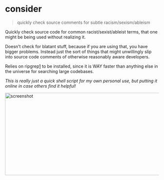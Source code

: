 # consider
> quickly check source comments for subtle racism/sexism/ableism

Quickly check source code for common racist/sexist/ableist terms, that one might
be being used without realizing it.

Doesn't check for blatant stuff, because if you are using that, you have bigger
problems. Instead just the sort of things that might unwillingly slip into
source code comments of otherwise reasonably aware developers.

Relies on ripgrep[1] to be installed, since it is WAY faster than anything else
in the universe for searching large codebases.

[1]: https://github.com/BurntSushi/ripgrep

_This is really just a quick shell script for my own personal use, but putting
it online in case others find it helpful!_

<img alt="screenshot"
     src="https://cloud.githubusercontent.com/assets/40650/25104962/8e8b8f8c-2390-11e7-8352-95e82c638e93.png"
     width="597"
     height="271" />
